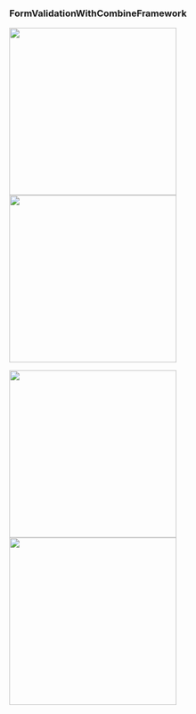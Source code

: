 ### FormValidationWithCombineFramework

<p>
 
   <img src="https://user-images.githubusercontent.com/49749125/156152660-cf959724-e2f5-46f4-81dc-ab861a34f7e0.gif" width="300">
  <img src="https://user-images.githubusercontent.com/49749125/156152675-520549b9-e031-4b77-b1de-0a5e5dd0ed0c.gif" width="300">
 
</p>

<p>
 
   <img src="https://user-images.githubusercontent.com/49749125/156152660-cf959724-e2f5-46f4-81dc-ab861a34f7e0.gif" width="300">
  <img src="https://user-images.githubusercontent.com/49749125/156152675-520549b9-e031-4b77-b1de-0a5e5dd0ed0c.gif" width="300">
 
</p>
